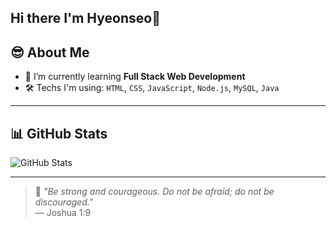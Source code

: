 ## Hi there I'm Hyeonseo👋

## 😎 About Me
- 🌱 I’m currently learning **Full Stack Web Development**
- 🛠️ Techs I'm using: `HTML`, `CSS`, `JavaScript`, `Node.js`, `MySQL`, `Java`
---

## 📊 GitHub Stats

![GitHub Stats](https://github-readme-stats.vercel.app/api?username=hyeonseogo&show_icons=true&theme=tokyonight)

---
> 📘 _"Be strong and courageous. Do not be afraid; do not be discouraged."_  
> — Joshua 1:9
